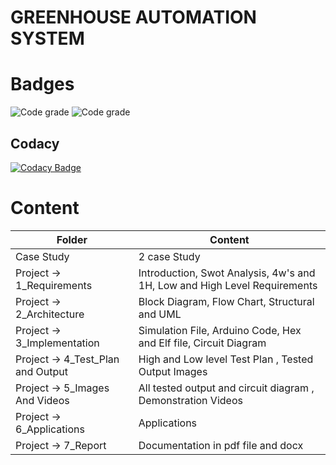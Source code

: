 # **GREENHOUSE  AUTOMATION SYSTEM**

#  Badges

![Code grade](https://api.codiga.io/project/31034/score/svg)
![Code grade](https://api.codiga.io/project/31034/status/svg)

## Codacy
[![Codacy Badge](https://app.codacy.com/project/badge/Grade/27f368e7f9fa40b3958e5772de34e08b)](https://www.codacy.com/gh/FazalulrehmanBelwadi/M2_EmbSys/dashboard?utm_source=github.com&amp;utm_medium=referral&amp;utm_content=FazalulrehmanBelwadi/M2_EmbSys&amp;utm_campaign=Badge_Grade)



# Content

|Folder	|Content |
|---- |----|
|Case Study	|2 case Study |
|Project -> 1_Requirements |Introduction, Swot Analysis, 4w's and 1H, Low and High Level Requirements |
|Project -> 2_Architecture |Block Diagram, Flow Chart, Structural and UML |
|Project -> 3_Implementation |Simulation File, Arduino Code, Hex and Elf file, Circuit Diagram |
|Project -> 4_Test_Plan and Output |High and Low level Test Plan , Tested Output Images |
|Project -> 5_Images And Videos |All tested output and circuit diagram , Demonstration Videos |
|Project -> 6_Applications |Applications |
|Project -> 7_Report |Documentation in pdf file and docx |
